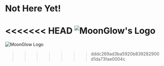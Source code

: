 <!-- README.md -->

# Not Here Yet!
<<<<<<< HEAD
![MoonGlow's Logo](Assets/favicon.ico)
=======
![MoonGlow Logo](Assets/favicon.ico)
>>>>>>> dddc269ad3ba5920b839282900d1da73fae0004c
